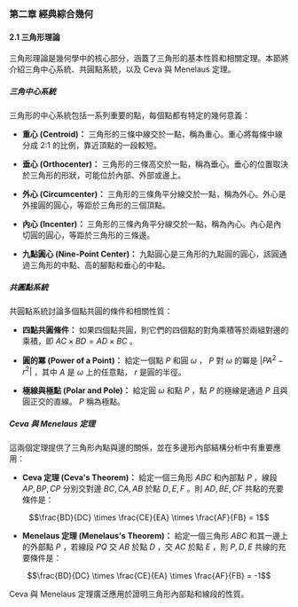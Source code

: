 ### 第二章 經典綜合幾何

#### 2.1 三角形理論

三角形理論是幾何學中的核心部分，涵蓋了三角形的基本性質和相關定理。本節將介紹三角中心系統、共圓點系統，以及 Ceva 與 Menelaus 定理。

##### 三角中心系統

三角形的中心系統包括一系列重要的點，每個點都有特定的幾何意義：

- **重心 (Centroid)：** 三角形的三條中線交於一點，稱為重心。重心將每條中線分成 2:1 的比例，靠近頂點的一段較短。
  
- **垂心 (Orthocenter)：** 三角形的三條高交於一點，稱為垂心。垂心的位置取決於三角形的形狀，可能位於內部、外部或邊上。

- **外心 (Circumcenter)：** 三角形的三條角平分線交於一點，稱為外心。外心是外接圓的圓心，等距於三角形的三個頂點。

- **內心 (Incenter)：** 三角形的三條內角平分線交於一點，稱為內心。內心是內切圓的圓心，等距於三角形的三條邊。

- **九點圓心 (Nine-Point Center)：** 九點圓心是三角形的九點圓的圓心，該圓通過三角形的中點、高的腳點和垂心的中點。

##### 共圓點系統

共圓點系統討論多個點共圓的條件和相關性質：

- **四點共圓條件：** 如果四個點共圓，則它們的四個點的對角乘積等於兩組對邊的乘積，即  $`AC \times BD = AD \times BC`$ 。

- **圓的冪 (Power of a Point)：** 給定一個點  $`P`$  和圓  $`\omega`$ ， $`P`$  對  $`\omega`$  的冪是  $`|PA^2 - r^2|`$ ，其中  $`A`$  是  $`\omega`$  上的任意點， $`r`$  是圓的半徑。

- **極線與極點 (Polar and Pole)：** 給定圓  $`\omega`$  和點  $`P`$ ，點  $`P`$  的極線是通過  $`P`$  且與圓正交的直線。 $`P`$  稱為極點。

##### Ceva 與 Menelaus 定理

這兩個定理提供了三角形內點與邊的關係，並在多邊形內部結構分析中有重要應用：

- **Ceva 定理 (Ceva's Theorem)：** 給定一個三角形  $`ABC`$  和內部點  $`P`$ ，線段  $`AP, BP, CP`$  分別交對邊  $`BC, CA, AB`$  於點  $`D, E, F`$ 。則  $`AD, BE, CF`$  共點的充要條件是：
  
  
```math
\frac{BD}{DC} \times \frac{CE}{EA} \times \frac{AF}{FB} = 1
```


- **Menelaus 定理 (Menelaus's Theorem)：** 給定一個三角形  $`ABC`$  和其一邊上的外部點  $`P`$ ，若線段  $`PQ`$  交  $`AB`$  於點  $`D`$ ，交  $`AC`$  於點  $`E`$ ，則  $`P, D, E`$  共線的充要條件是：

  
```math
\frac{BD}{DC} \times \frac{CE}{EA} \times \frac{AF}{FB} = -1
```


Ceva 與 Menelaus 定理廣泛應用於證明三角形內部點和線段的性質。